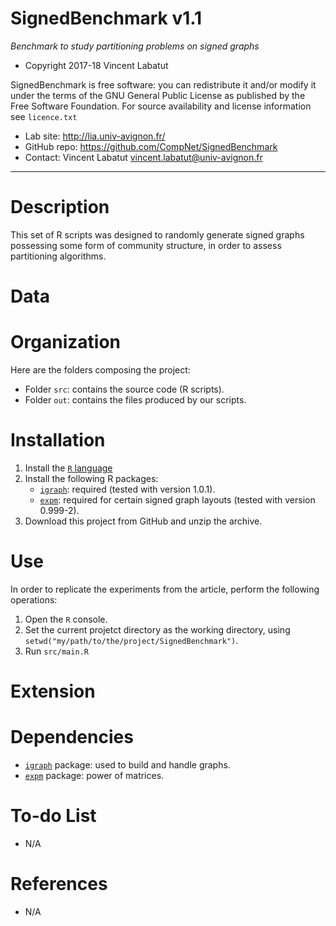 SignedBenchmark v1.1
==================
*Benchmark to study partitioning problems on signed graphs*

* Copyright 2017-18 Vincent Labatut 

SignedBenchmark is free software: you can redistribute it and/or modify it under the terms of the GNU General Public License as published by the Free Software Foundation. For source availability and license information see `licence.txt`

* Lab site: http://lia.univ-avignon.fr/
* GitHub repo: https://github.com/CompNet/SignedBenchmark
* Contact: Vincent Labatut <vincent.labatut@univ-avignon.fr>

-----------------------------------------------------------------------

# Description
This set of R scripts was designed to randomly generate signed graphs possessing some form of community structure,
in order to assess partitioning algorithms. 


# Data


# Organization
Here are the folders composing the project:
* Folder `src`: contains the source code (R scripts).
* Folder `out`: contains the files produced by our scripts.


# Installation
1. Install the [`R` language](https://www.r-project.org/)
2. Install the following R packages:
   * [`igraph`](http://igraph.org/r/): required (tested with version 1.0.1).
   * [`expm`](https://cran.r-project.org/web/packages/expm/index.html): required for certain signed graph layouts (tested with version 	0.999-2).
3. Download this project from GitHub and unzip the archive.


# Use
In order to replicate the experiments from the article, perform the following operations:

1. Open the `R` console.
2. Set the current projetct directory as the working directory, using `setwd("my/path/to/the/project/SignedBenchmark")`.
3. Run `src/main.R`
  

# Extension


# Dependencies
* [`igraph`](http://igraph.org/r/) package: used to build and handle graphs.
* [`expm`](https://cran.r-project.org/web/packages/expm/index.html) package: power of matrices.


# To-do List
* N/A


# References
* N/A
